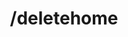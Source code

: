 ---
command:
  added: Pre-0.2.7
  aliases:
  - dhome
  - rmhome
  - delhome
  - removehome
  - rdeletehome
  configuration: []
  description: Deletes a home.
  permissions:
  - rcmds.exempt.deletehome
  - rcmds.deletehome
  - rcmds.others.deletehome
  supports: {}
  usage: /deletehome [home]
layout: command
title: /deletehome
---